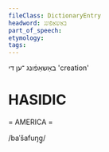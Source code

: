 ```yaml
---
fileClass: DictionaryEntry
headword: באַשאַפֿונג
part_of_speech: 
etymology: 
tags: 
---
```

באַשאַפֿונג
־ען
די
'creation'

HASIDIC
=======
= AMERICA = 

/baˈšafuŋg̥/